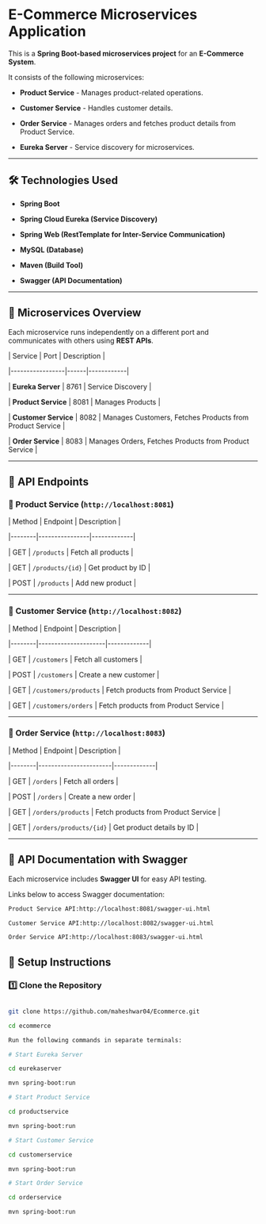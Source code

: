 # **E-Commerce Microservices Application**

This is a **Spring Boot-based microservices project** for an **E-Commerce System**.  

It consists of the following microservices:  

- **Product Service** - Manages product-related operations.  

- **Customer Service** - Handles customer details.  

- **Order Service** - Manages orders and fetches product details from Product Service.  

- **Eureka Server** - Service discovery for microservices.

---

## **🛠 Technologies Used**

- **Spring Boot**  

- **Spring Cloud Eureka (Service Discovery)**  

- **Spring Web (RestTemplate for Inter-Service Communication)**  

- **MySQL (Database)**  

- **Maven (Build Tool)**  

- **Swagger (API Documentation)**

---

## **📌 Microservices Overview**

Each microservice runs independently on a different port and communicates with others using **REST APIs**.

| Service          | Port  | Description |

|-----------------|------|------------|

| **Eureka Server** | 8761 | Service Discovery |



| **Product Service** | 8081 | Manages Products |

| **Customer Service** | 8082 | Manages Customers, Fetches Products from Product Service |

| **Order Service** | 8083 | Manages Orders, Fetches Products from Product Service |

---

## **📌 API Endpoints**

### **🔹 Product Service (`http://localhost:8081`)**

| Method | Endpoint         | Description |

|--------|----------------|-------------|

| GET    | `/products`      | Fetch all products |

| GET    | `/products/{id}` | Get product by ID |

| POST   | `/products`      | Add new product |

---

### **🔹 Customer Service (`http://localhost:8082`)**

| Method | Endpoint              | Description |

|--------|---------------------|-------------|

| GET    | `/customers`         | Fetch all customers |

| POST   | `/customers`         | Create a new customer |

| GET    | `/customers/products` | Fetch products from Product Service |

| GET    | `/customers/orders` | Fetch products from Product Service |

---

### **🔹 Order Service (`http://localhost:8083`)**

| Method | Endpoint                | Description |

|--------|-----------------------|-------------|

| GET    | `/orders`              | Fetch all orders |

| POST   | `/orders`              | Create a new order |

| GET    | `/orders/products`     | Fetch products from Product Service |

| GET    | `/orders/products/{id}` | Get product details by ID |

---

## 📖 API Documentation with Swagger

Each microservice includes **Swagger UI** for easy API testing.  

Links below to access Swagger documentation:
```sh
Product Service API:http://localhost:8081/swagger-ui.html

Customer Service API:http://localhost:8082/swagger-ui.html

Order Service API:http://localhost:8083/swagger-ui.html
```


## **🚀 Setup Instructions**

### **1️⃣ Clone the Repository**

```sh

git clone https://github.com/maheshwar04/Ecommerce.git

cd ecommerce

Run the following commands in separate terminals:

# Start Eureka Server

cd eurekaserver

mvn spring-boot:run

# Start Product Service

cd productservice

mvn spring-boot:run

# Start Customer Service

cd customerservice

mvn spring-boot:run

# Start Order Service

cd orderservice

mvn spring-boot:run
